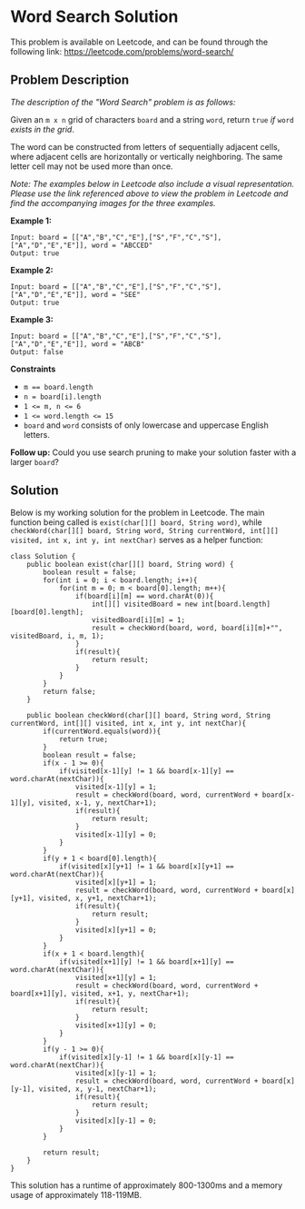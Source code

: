 # Word Search Solution

This problem is available on Leetcode, and can be found through the following link: https://leetcode.com/problems/word-search/

## Problem Description

*The description of the "Word Search" problem is as follows:*

Given an `m x n` grid of characters `board` and a string `word`, return `true` *if* `word` *exists in the grid*.

The word can be constructed from letters of sequentially adjacent cells, where adjacent cells are horizontally or vertically neighboring. The same letter cell may not be used more than once.

*Note: The examples below in Leetcode also include a visual representation. Please use the link referenced above to view the problem in Leetcode and find the accompanying images for the three examples.*

**Example 1:**

```
Input: board = [["A","B","C","E"],["S","F","C","S"],["A","D","E","E"]], word = "ABCCED"
Output: true
```

**Example 2:**

```
Input: board = [["A","B","C","E"],["S","F","C","S"],["A","D","E","E"]], word = "SEE"
Output: true
```

**Example 3:**
```
Input: board = [["A","B","C","E"],["S","F","C","S"],["A","D","E","E"]], word = "ABCB"
Output: false
```

**Constraints**

- `m == board.length`
- `n = board[i].length`
- `1 <= m, n <= 6`
- `1 <= word.length <= 15`
- `board` and `word` consists of only lowercase and uppercase English letters.

**Follow up:** Could you use search pruning to make your solution faster with a larger `board`?

## Solution

Below is my working solution for the problem in Leetcode. The main function being called is `exist(char[][] board, String word)`, while `checkWord(char[][] board, String word, String currentWord, int[][] visited, int x, int y, int nextChar)` serves as a helper function:

```
class Solution {
    public boolean exist(char[][] board, String word) {
        boolean result = false;
        for(int i = 0; i < board.length; i++){
            for(int m = 0; m < board[0].length; m++){
                if(board[i][m] == word.charAt(0)){
                    int[][] visitedBoard = new int[board.length][board[0].length];
                    visitedBoard[i][m] = 1;
                    result = checkWord(board, word, board[i][m]+"", visitedBoard, i, m, 1);
                }
                if(result){
                    return result;
                }
            }
        }
        return false;
    }
    
    public boolean checkWord(char[][] board, String word, String currentWord, int[][] visited, int x, int y, int nextChar){
        if(currentWord.equals(word)){
            return true;
        }
        boolean result = false;
        if(x - 1 >= 0){
            if(visited[x-1][y] != 1 && board[x-1][y] == word.charAt(nextChar)){
                visited[x-1][y] = 1;
                result = checkWord(board, word, currentWord + board[x-1][y], visited, x-1, y, nextChar+1);
                if(result){
                    return result;
                }
                visited[x-1][y] = 0;
            }
        }
        if(y + 1 < board[0].length){
            if(visited[x][y+1] != 1 && board[x][y+1] == word.charAt(nextChar)){
                visited[x][y+1] = 1;
                result = checkWord(board, word, currentWord + board[x][y+1], visited, x, y+1, nextChar+1);
                if(result){
                    return result;
                }
                visited[x][y+1] = 0;
            }
        }
        if(x + 1 < board.length){
            if(visited[x+1][y] != 1 && board[x+1][y] == word.charAt(nextChar)){
                visited[x+1][y] = 1;
                result = checkWord(board, word, currentWord + board[x+1][y], visited, x+1, y, nextChar+1);
                if(result){
                    return result;
                }
                visited[x+1][y] = 0;
            }
        }
        if(y - 1 >= 0){
            if(visited[x][y-1] != 1 && board[x][y-1] == word.charAt(nextChar)){
                visited[x][y-1] = 1;
                result = checkWord(board, word, currentWord + board[x][y-1], visited, x, y-1, nextChar+1);
                if(result){
                    return result;
                }
                visited[x][y-1] = 0;
            }
        }
        
        return result;
    }
}
```
This solution has a runtime of approximately 800-1300ms and a memory usage of approximately 118-119MB. 
